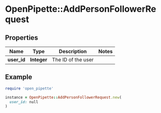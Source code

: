 # OpenPipette::AddPersonFollowerRequest

## Properties

| Name | Type | Description | Notes |
| ---- | ---- | ----------- | ----- |
| **user_id** | **Integer** | The ID of the user |  |

## Example

```ruby
require 'open_pipette'

instance = OpenPipette::AddPersonFollowerRequest.new(
  user_id: null
)
```

